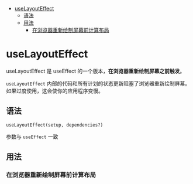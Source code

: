 - [useLayoutEffect](#uselayouteffect)
  - [语法](#语法)
  - [用法](#用法)
    - [在浏览器重新绘制屏幕前计算布局](#在浏览器重新绘制屏幕前计算布局)

# useLayoutEffect
useLayoutEffect 是 useEffect 的一个版本，**在浏览器重新绘制屏幕之前触发**。

`useLayoutEffect` 内部的代码和所有计划的状态更新阻塞了浏览器重新绘制屏幕。如果过度使用，这会使你的应用程序变慢。

## 语法
`useLayoutEffect(setup, dependencies?) `

参数与 `useEffect` 一致

## 用法
### 在浏览器重新绘制屏幕前计算布局 
